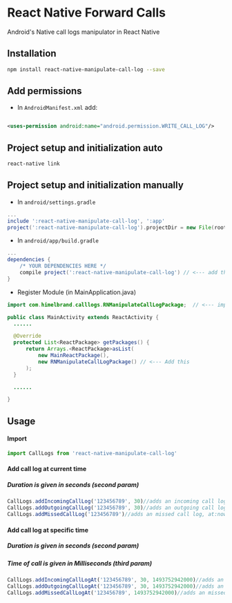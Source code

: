 # React Native Forward Calls
Android's Native call logs manipulator in React Native

## Installation

```bash
npm install react-native-manipulate-call-log --save
```
## Add permissions
* In `AndroidManifest.xml` add:
```xml

<uses-permission android:name="android.permission.WRITE_CALL_LOG"/>
```
## Project setup and initialization auto
```bash
react-native link
```
## Project setup and initialization manually 

* In `android/settings.gradle`

```gradle
...
include ':react-native-manipulate-call-log', ':app'
project(':react-native-manipulate-call-log').projectDir = new File(rootProject.projectDir, '../node_modules/react-native-forward-calls/android')
```

* In `android/app/build.gradle`

```gradle
...
dependencies {
    /* YOUR DEPENDENCIES HERE */
    compile project(':react-native-manipulate-call-log') // <--- add this
}

```

* Register Module (in MainApplication.java)

```java
import com.himelbrand.calllogs.RNManipulateCallLogPackage;  // <--- import

public class MainActivity extends ReactActivity {
  ......

  @Override
  protected List<ReactPackage> getPackages() {
      return Arrays.<ReactPackage>asList(
          new MainReactPackage(),
          new RNManipulateCallLogPackage() // <--- Add this
      );
  }

  ......

}
```


## Usage

#### Import

```javascript
import CallLogs from 'react-native-manipulate-call-log'
```

#### Add call log at current time 
##### Duration is given in seconds (second param)
```javascript
CallLogs.addIncomingCallLog('123456789', 30)//adds an incoming call log, at:now from:123456789 duration:30sec
CallLogs.addOutgoingCallLog('123456789', 30)//adds an outgoing call log, at:now to:123456789 duration:30sec
CallLogs.addMissedCallLog('123456789')//adds an missed call log, at:now from:123456789
```

#### Add call log at specific time 
##### Duration is given in seconds (second param)
##### Time of call is given in Milliseconds (third param)

```javascript
CallLogs.addIncomingCallLogAt('123456789', 30, 1493752942000)//adds an incoming call log, at:05/02/2017-22:22:22 from:123456789 duration:30sec
CallLogs.addOutgoingCallLogAt('123456789', 30, 1493752942000)//adds an outgoing call log, at:now to:123456789 duration:30sec
CallLogs.addMissedCallLogAt('123456789', 1493752942000)//adds an missed call log, at:05/02/2017-22:22:22 from:123456789
```

